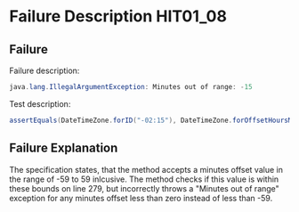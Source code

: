 # Failure Description HIT01_08

## Failure

Failure description:

```java
java.lang.IllegalArgumentException: Minutes out of range: -15
```

Test description:
```java
assertEquals(DateTimeZone.forID("-02:15"), DateTimeZone.forOffsetHoursMinutes(-2, -15));
```

## Failure Explanation

The specification states, that the method accepts a minutes offset value in the range of -59 to 59 inlcusive. The method checks if this value is within these bounds on line 279, but incorrectly throws a "Minutes out of range" exception for any minutes offset less than zero instead of less than -59.